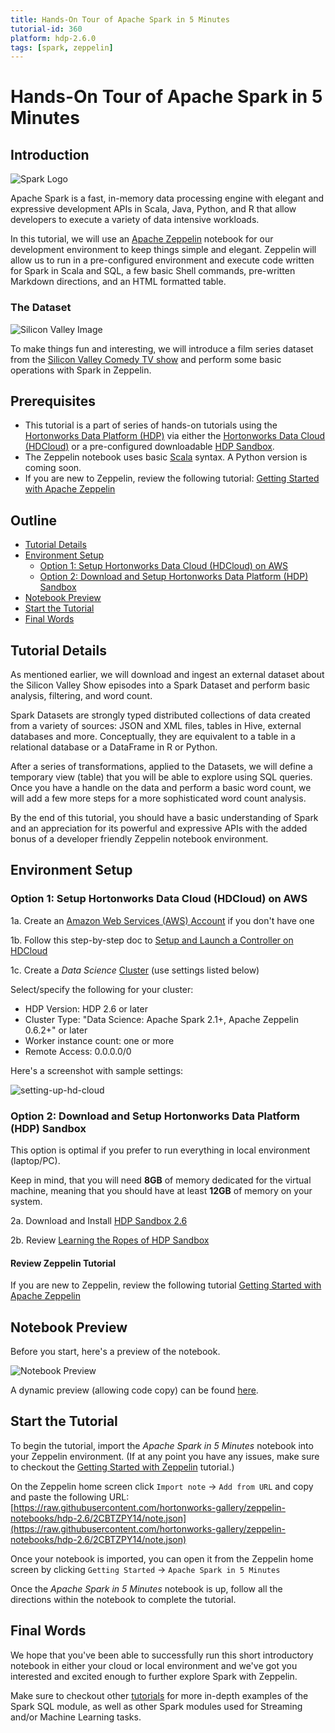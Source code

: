 ```yaml
---
title: Hands-On Tour of Apache Spark in 5 Minutes
tutorial-id: 360
platform: hdp-2.6.0
tags: [spark, zeppelin]
---
```


# Hands-On Tour of Apache Spark in 5 Minutes

## Introduction

![Spark Logo](assets/spark-logo.png)

Apache Spark is a fast, in-memory data processing engine with elegant and expressive development APIs in Scala, Java, Python, and R that allow developers to execute a variety of data intensive workloads.

In this tutorial, we will use an [Apache Zeppelin](https://zeppelin.apache.org/) notebook for our development environment to keep things simple and elegant. Zeppelin will allow us to run in a pre-configured environment and execute code written for Spark in Scala and SQL, a few basic Shell commands, pre-written Markdown directions, and an HTML formatted table.

### The Dataset

![Silicon Valley Image](assets/silicon_valley_corporation.jpg)

To make things fun and interesting, we will introduce a film series dataset from the [Silicon Valley Comedy TV show](https://www.imdb.com/title/tt2575988/) and perform some basic operations with Spark in Zeppelin.

## Prerequisites

-   This tutorial is a part of series of hands-on tutorials using the [Hortonworks Data Platform (HDP)](https://hortonworks.com/products/data-center/hdp/) via either the [Hortonworks Data Cloud (HDCloud)](https://hortonworks.com/products/cloud/aws/) or a pre-configured downloadable [HDP Sandbox](https://hortonworks.com/products/sandbox/).
-   The Zeppelin notebook uses basic [Scala](http://www.dhgarrette.com/nlpclass/scala/basics.html) syntax. A Python version is coming soon.
-   If you are new to Zeppelin, review the following tutorial: [Getting Started with Apache Zeppelin](https://hortonworks.com/hadoop-tutorial/getting-started-apache-zeppelin/)

## Outline
-   [Tutorial Details](#tutorial-details)
-   [Environment Setup](#environment-setup)
    -   [Option 1: Setup Hortonworks Data Cloud (HDCloud) on AWS](#option-1-setup-hortonworks-data-cloud-hdcloud-on-aws)
    -   [Option 2: Download and Setup Hortonworks Data Platform (HDP) Sandbox](#option-2-download-and-setup-hortonworks-data-platform-hdp-sandbox)
-   [Notebook Preview](#notebook-preview)
-   [Start the Tutorial](#start-the-tutorial)
-   [Final Words](#final-words)

## Tutorial Details

As mentioned earlier, we will download and ingest an external dataset about the Silicon Valley Show episodes into a Spark Dataset and perform basic analysis, filtering, and word count.

Spark Datasets are strongly typed distributed collections of data created from a variety of sources: JSON and XML files, tables in Hive, external databases and more. Conceptually, they are equivalent to a table in a relational database or a DataFrame in R or Python.

After a series of transformations, applied to the Datasets, we will define a temporary view (table) that you will be able to explore using SQL queries. Once you have a handle on the data and perform a basic word count, we will add a few more steps for a more sophisticated word count analysis.

By the end of this tutorial, you should have a basic understanding of Spark and an appreciation for its powerful and expressive APIs with the added bonus of a developer friendly Zeppelin notebook environment.

## Environment Setup

### Option 1: Setup Hortonworks Data Cloud (HDCloud) on AWS

1a. Create an [Amazon Web Services (AWS) Account](https://aws.amazon.com/) if you don't have one

1b. Follow this step-by-step doc to [Setup and Launch a Controller on HDCloud](https://hortonworks.github.io/hdp-aws/launch/index.html)

1c. Create a *Data Science* [Cluster](https://hortonworks.github.io/hdp-aws/create/index.html) (use settings listed below)

Select/specify the following for your cluster:

-   HDP Version: HDP 2.6 or later
-   Cluster Type: "Data Science: Apache Spark 2.1+, Apache Zeppelin 0.6.2+" or later
-   Worker instance count: one or more
-   Remote Access: 0.0.0.0/0

Here's a screenshot with sample settings:

![setting-up-hd-cloud](assets/spinning-up-hdcloud-cluster.jpg)

### Option 2: Download and Setup Hortonworks Data Platform (HDP) Sandbox

This option is optimal if you prefer to run everything in local environment (laptop/PC).

Keep in mind, that you will need **8GB** of memory dedicated for the virtual machine, meaning that you should have at least **12GB** of memory on your system.

2a. Download and Install [HDP Sandbox 2.6](https://hortonworks.com/products/sandbox/)

2b. Review [Learning the Ropes of HDP Sandbox](https://hortonworks.com/hadoop-tutorial/learning-the-ropes-of-the-hortonworks-sandbox/)

#### Review Zeppelin Tutorial

If you are new to Zeppelin, review the following tutorial [Getting Started with Apache Zeppelin](https://github.com/hortonworks/tutorials/blob/hdp-2.5/tutorials/hortonworks/getting-started-with-apache-zeppelin/tutorial.md)

## Notebook Preview

Before you start, here's a preview of the notebook.

![Notebook Preview](assets/notebook-preview-large.jpg)

A dynamic preview (allowing code copy) can be found [here](https://www.zeppelinhub.com/viewer/notebooks/aHR0cHM6Ly9yYXcuZ2l0aHVidXNlcmNvbnRlbnQuY29tL2hvcnRvbndvcmtzLWdhbGxlcnkvemVwcGVsaW4tbm90ZWJvb2tzL2hkcC0yLjYvMkNCVFpQWTE0L25vdGUuanNvbg).

## Start the Tutorial

To begin the tutorial, import the *Apache Spark in 5 Minutes* notebook into your Zeppelin environment. (If at any point you have any issues, make sure to checkout the [Getting Started with Zeppelin](https://hortonworks.com/hadoop-tutorial/getting-started-apache-zeppelin/) tutorial.)

On the Zeppelin home screen click `Import note` -> `Add from URL` and copy and paste the following URL: [https://raw.githubusercontent.com/hortonworks-gallery/zeppelin-notebooks/hdp-2.6/2CBTZPY14/note.json](https://raw.githubusercontent.com/hortonworks-gallery/zeppelin-notebooks/hdp-2.6/2CBTZPY14/note.json)

Once your notebook is imported, you can open it from the Zeppelin home screen by clicking
`Getting Started` -> `Apache Spark in 5 Minutes`

 Once the *Apache Spark in 5 Minutes* notebook is up, follow all the directions within the notebook to complete the tutorial.

## Final Words

We hope that you've been able to successfully run this short introductory notebook in either your cloud or local environment and we've got you interested and excited enough to further explore Spark with Zeppelin.

Make sure to checkout other [tutorials](https://hortonworks.com/tutorials/) for more in-depth examples of the Spark SQL module, as well as other Spark modules used for Streaming and/or Machine Learning tasks.

